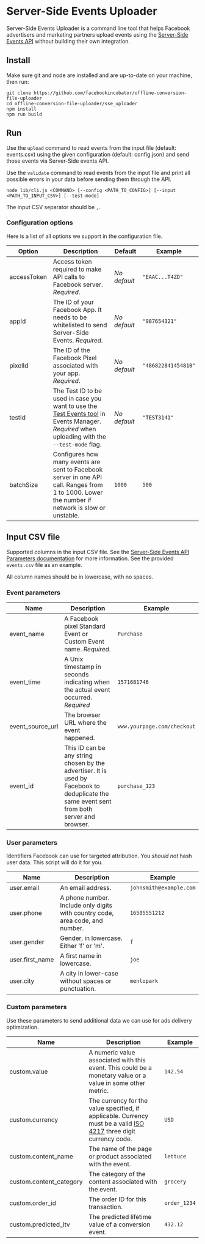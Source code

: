 # Server-Side Events Uploader
Server-Side Events Uploader is a command line tool that helps Facebook advertisers and marketing partners upload events using the [Server-Side Events API](https://developers.facebook.com/docs/marketing-api/facebook-pixel/server-side-api) without building their own integration.

## Install
Make sure git and node are installed and are up-to-date on your machine, then run:

```
git clone https://github.com/facebookincubator/offline-conversion-file-uploader
cd offline-conversion-file-uploader/sse_uploader
npm install
npm run build
```

## Run
Use the `upload` command to read events from the input file (default: events.csv) using the given configuration (default: config.json) and send those events via Server-Side events API.

Use the `validate` command to read events from the input file and print all possible errors in your data before sending them through the API.

```
node lib/cli.js <COMMAND> [--config <PATH_TO_CONFIG>] [--input <PATH_TO_INPUT_CSV>] [--test-mode]
```

The input CSV separator should be `,`. 

### Configuration options
Here is a list of all options we support in the configuration file.

| Option      | Description | Default | Example |
| ----------- | ----------- | ------- | ----------- |
| accessToken | Access token required to make API calls to Facebook server. *Required*.| *No default* | `"EAAC...T4ZD"` |
| appId | The ID of your Facebook App. It needs to be whitelisted to send Server-Side Events. *Required*. | *No default* | `"987654321"` |
| pixelId | The ID of the Facebook Pixel associated with your app. *Required*.| *No default* | `"486822841454810"` |
| testId | The Test ID to be used in case you want to use the [Test Events tool](https://www.facebook.com/business/help/1624255387706033) in Events Manager. *Required* when uploading with the `--test-mode` flag. | *No default* | `"TEST3141"` |
| batchSize | Configures how many events are sent to Facebook server in one API call. Ranges from 1 to 1000. Lower the number if network is slow or unstable. | `1000` | `500` |

## Input CSV file
Supported columns in the input CSV file. See the [Server-Side Events API Parameters documentation](https://developers.facebook.com/docs/marketing-api/facebook-pixel/server-side-api/parameters) for more information. See the provided `events.csv` file as an example.

All column names should be in lowercase, with no spaces.

### Event parameters

| Name      | Description | Example |
| ----------- | ----------- | ------- |
| event_name | A Facebook pixel Standard Event or Custom Event name. *Required*. | `Purchase` |
| event_time | A Unix timestamp in seconds indicating when the actual event occurred. *Required* | `1571681746` |
| event_source_url | The browser URL where the event happened. | `www.yourpage.com/checkout` |
| event_id | This ID can be any string chosen by the advertiser. It is used by Facebook to deduplicate the same event sent from both server and browser. | `purchase_123` |

### User parameters
Identifiers Facebook can use for targeted attribution. You *should not* hash user data. This script will do it for you.

| Name      | Description | Example |
| ----------- | ----------- | ------- | 
| user.email | An email address. | `johnsmith@example.com` |
| user.phone | A phone number. Include only digits with country code, area code, and number. | `16505551212 ` |
| user.gender | Gender, in lowercase. Either 'f' or 'm'. | `f` | 
| user.first_name | A first name in lowercase. | `joe` |
| user.city | A city in lower-case without spaces or punctuation. | `menlopark` | 

### Custom parameters 
Use these parameters to send additional data we can use for ads delivery optimization.

| Name | Description | Example |
| ----------- | ----------- | ------- |
| custom.value | A numeric value associated with this event. This could be a monetary value or a value in some other metric. | `142.54 ` | 
| custom.currency | The currency for the value specified, if applicable. Currency must be a valid [ISO 4217](https://en.wikipedia.org/wiki/ISO_4217?fbclid=IwAR2MiY7PlfS6aSCczvsgg_Yo9znWzKnwvjEPdSLK3Z2gES--1lb_Rj1K8DY) three digit currency code. | `USD` | 
| custom.content_name | The name of the page or product associated with the event. | `lettuce` |
| custom.content_category | The category of the content associated with the event. | `grocery` | 
| custom.order_id | The order ID for this transaction. | `order_1234`
| custom.predicted_ltv | The predicted lifetime value of a conversion event. | `432.12` | 


